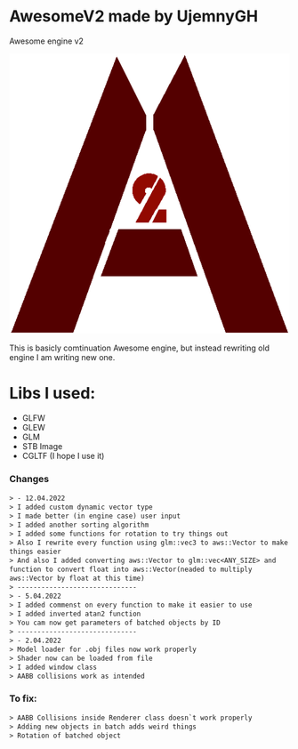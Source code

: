 # AwesomeV2 made by UjemnyGH
Awesome engine v2

![Awesome image logo](AwesomeV2/data/textures/awesomev2.png)

This is basicly comtinuation Awesome engine, but instead rewriting old engine I am writing new one.

# Libs I used:
- GLFW
- GLEW
- GLM
- STB Image
- CGLTF (I hope I use it)

### Changes
	> - 12.04.2022
	> I added custom dynamic vector type
	> I made better (in engine case) user input
	> I added another sorting algorithm
	> I added some functions for rotation to try things out
	> Also I rewrite every function using glm::vec3 to aws::Vector to make things easier
	> And also I added converting aws::Vector to glm::vec<ANY_SIZE> and function to convert float into aws::Vector(neaded to multiply aws::Vector by float at this time)
	> ------------------------------
	> - 5.04.2022
	> I added commenst on every function to make it easier to use
	> I added inverted atan2 function
	> You cam now get parameters of batched objects by ID
	> ------------------------------
	> - 2.04.2022
	> Model loader for .obj files now work properly
	> Shader now can be loaded from file
	> I added window class
	> AABB collisions work as intended


### To fix:
	> AABB Collisions inside Renderer class doesn`t work properly
	> Adding new objects in batch adds weird things
	> Rotation of batched object